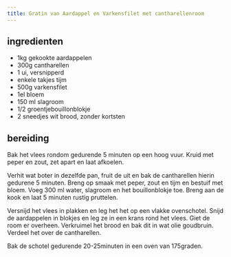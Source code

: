 ```yaml
---
title: Gratin van Aardappel en Varkensfilet met cantharellenroom
---
```


## ingredienten

* 1kg gekookte aardappelen
* 300g cantharellen
* 1 ui, versnipperd
* enkele takjes tijm
* 500g varkensfilet
* 1el bloem
* 150 ml slagroom
* 1/2 groentjebouillonblokje
* 2 sneedjes wit brood, zonder kortsten

## bereiding

Bak het vlees rondom gedurende 5 minuten op een hoog vuur. Kruid met peper en zout, zet apart en laat afkoelen.

Verhit wat boter in dezelfde pan, fruit de uit en bak de cantharellen hierin gedurene 5 minuten. Breng op smaak met peper, zout en tijm en bestuif met bloem. Voeg 300 ml water, slagroom en het bouillonblokje toe. Breng aan de kook en laat 5 minuten rustig pruttelen.

Versnijd het vlees in plakken en leg het het op een vlakke ovenschotel. Snijd de aardappelen in blokjes en leg ze in een krans rond het vlees. Giet de room er overheen. Verkruimel het brood en bak dit in wat olie goudbruin. Verdeel het over de cantharellen.

Bak de schotel gedurende 20-25minuten in een oven van 175graden.

